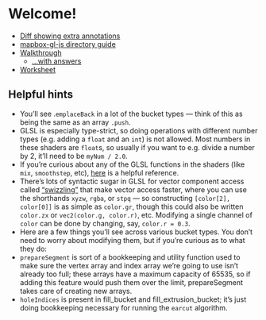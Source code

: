 # Welcome!

* [Diff showing extra annotations](https://github.com/mapbox/mapbox-gl-js/commit/0ab948b27712a178c297d13ea0d27cff1aab8df2)
* [mapbox-gl-js directory guide](./mbgl_directory_guide.txt)
* [Walkthrough](./walkthrough.md)
    * [...with answers](./walkthrough_with_answers.md)
* [Worksheet](./worksheet.md)

## Helpful hints

* You’ll see .`emplaceBack` in a lot of the bucket types — think of this as being the same as an array `.push`.
* GLSL is especially type-strict, so doing operations with different number types (e.g. adding a `float` and an `int`) is not allowed. Most numbers in these shaders are `float`s, so usually if you want to e.g. divide a number by 2, it’ll need to be `myNum / 2.0`.
* If you’re curious about any of the GLSL functions in the shaders (like `mix`, `smoothstep`, etc), [here](http://www.shaderific.com/glsl-functions/) is a helpful reference.
* There’s lots of syntactic sugar in GLSL for vector component access called [“swizzling”](https://www.khronos.org/opengl/wiki/Data_Type_(GLSL)#Swizzling) that make vector access faster, where you can use the shorthands `xyzw`, `rgba`, or `stpq` — so constructing `[color[2], color[0]]` is as simple as `color.gr`, though this could also be written `color.zx` or `vec2(color.g, color.r)`, etc. Modifying a single channel of `color` can be done by changing, say, `color.r = 0.3`.
* Here are a few things you’ll see across various bucket types. You don’t need to worry about modifying them, but if you’re curious as to what they do:
* `prepareSegment` is sort of a bookkeeping and utility function used to make sure the vertex array and index array we’re going to use isn’t already too full; these arrays have a maximum capacity of 65535, so if adding this feature would push them over the limit, prepareSegment takes care of creating new arrays.
* `holeIndices` is present in fill_bucket and fill_extrusion_bucket; it’s just doing bookkeeping necessary for running the `earcut` algorithm.
